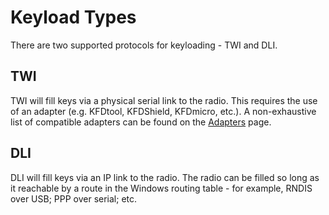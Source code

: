 # Keyload Types

There are two supported protocols for keyloading - TWI and DLI.

## TWI
TWI will fill keys via a physical serial link to the radio. This requires the use of an adapter (e.g. KFDtool, KFDShield, KFDmicro, etc.). A non-exhaustive list of compatible adapters can be found on the [Adapters](Adapters/index.md) page.

## DLI
DLI will fill keys via an IP link to the radio. The radio can be filled so long as it reachable by a route in the Windows routing table - for example, RNDIS over USB; PPP over serial; etc.